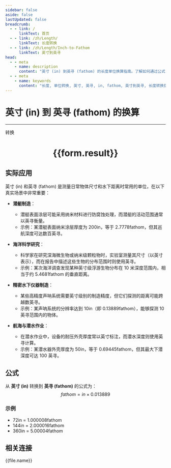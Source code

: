 ```yaml
---
sidebar: false
aside: false
lastUpdated: false
breadcrumb:
  - - link: /
      linkText: 首页
  - - link: /zh/Length/
      linkText: 长度转换
  - - link: /zh/Length/Inch-to-Fathom
      linkText: 英寸到英寻
head:
  - - meta
    - name: description
      content: "英寸 (in) 到英寻 (fathom) 的长度单位换算指南。了解如何通过公式 fathom = in × 0.013889 转换为英寻。"
  - - meta
    - name: keywords
      content: "长度, 单位转换, 英寸, 英寻, in, fathom, 英寸到英寻, 长度转换指南"
---
```

# 英寸 (in) 到 英寻 (fathom) 的换算
---
<script setup>
import { onMounted, reactive, inject, ref } from 'vue'
import { NButton, NForm, NFormItem, NInput, NInputNumber, NSelect, NCard, useMessage,NGrid ,NGi } from 'naive-ui'
import { defineClientComponent } from 'vitepress'
import { Length } from '../../files';

const convert = inject('convert')

const form = reactive({
  number: null,
  result: '',
})

const convertHandler = () => {
  if (form.number !== null && !isNaN(form.number)) {
    const convertedValue = parseFloat(form.number) * 0.013889
    form.result = `${form.number}in = ${convertedValue.toFixed(6)}fathom`
  } else {
    form.result = '请输入有效的数值。'
  }
}
</script>

<n-form size="large" :model="form">
  <n-form-item label="英寸 (in)">
    <n-input-number v-model:value="form.number" placeholder="输入英寸" style="width: 100%" />
  </n-form-item>
  <n-form-item>
    <n-button type="primary" @click="convertHandler" block>转换</n-button>
  </n-form-item>
</n-form>

<n-card  embedded :bordered="false" hoverable>
  <div  style="text-align:center">
    <h1>{{form.result}}</h1>
  </div>
</n-card>

## 实际应用

英寸 (in) 和英寻 (fathom) 是测量日常物体尺寸和水下距离时常用的单位，在以下真实场景中非常重要：

- **潜艇制造**：
  - 潜艇表面涂层可能采用纳米材料进行防腐蚀处理，而潜艇的活动范围通常以英寻衡量。
  - 示例：某潜艇表面纳米涂层厚度为 200in，等于 2.7778fathom，但其巡航深度可达数百英寻。

- **海洋科学研究**：
  - 科学家在研究深海微生物或纳米级颗粒物时，实验室测量其尺寸（以英寸表示），而在报告中描述这些生物的分布范围时则使用英寻。
  - 示例：某次海洋调查发现某种英寸级浮游生物分布在 10 米深度范围内，相当于约 5.4681fathom 的垂直距离。

- **精密水下仪器制造**：
  - 某些高精度声呐系统需要英寸级别的制造精度，但它们探测的距离可能跨越数英寻。
  - 示例：某声呐系统的分辨率达到 10in（即 0.13889fathom），能够探测 10 英寻范围内的物体。

- **航海与潜水作业**：
  - 在潜水作业中，设备的耐压外壳厚度常以英寸标注，而潜水深度则使用英寻计算。
  - 示例：某潜水器外壳厚度为 50in，等于 0.69445fathom，但其最大下潜深度可达 100 英寻。

## 公式

从 **英寸 (in)** 转换到 **英寻 (fathom)** 的公式为：
$$ fathom = in \times 0.013889 $$

### 示例
- 72in = 1.000008fathom
- 144in = 2.000016fathom
- 360in = 5.00004fathom

## 相关连接
<n-grid x-gap="12" :cols="4">
  <n-gi v-for="(file, index) in Length" :key="index">
    <n-button
      text
      tag="a"
      :href="file.path"
      type="primary"
    >
      {{file.name}}
    </n-button>
  </n-gi>
</n-grid>